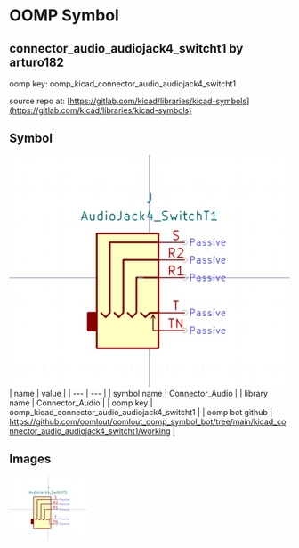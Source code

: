 # OOMP Symbol  
## connector_audio_audiojack4_switcht1  by arturo182  
  
oomp key: oomp_kicad_connector_audio_audiojack4_switcht1  
  
source repo at: [https://gitlab.com/kicad/libraries/kicad-symbols](https://gitlab.com/kicad/libraries/kicad-symbols)  
## Symbol  
  
[![working.png](working_600.png)](working.png)  
| name | value | 
| --- | --- | 
| symbol name | Connector_Audio | 
| library name | Connector_Audio | 
| oomp key | oomp_kicad_connector_audio_audiojack4_switcht1 | 
| oomp bot github | https://github.com/oomlout/oomlout_oomp_symbol_bot/tree/main/kicad_connector_audio_audiojack4_switcht1/working | 
## Images  
  
[![working.png](working_140.png)](working.png)  
